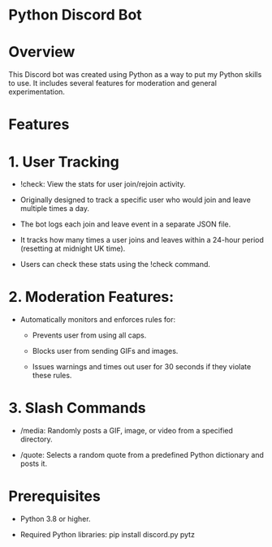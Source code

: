 # Python Discord Bot


# Overview

This Discord bot was created using Python as a way to put my Python skills to use. It includes several features for moderation and general experimentation.


# Features

# 1. User Tracking

* !check: View the stats for user join/rejoin activity.
  
* Originally designed to track a specific user who would join and leave multiple times a day.

* The bot logs each join and leave event in a separate JSON file.

* It tracks how many times a user joins and leaves within a 24-hour period (resetting at midnight UK time).

* Users can check these stats using the !check command.
 
   
 
# 2. Moderation Features:

* Automatically monitors and enforces rules for:

  * Prevents user from using all caps.

  * Blocks user from sending GIFs and images.

  * Issues warnings and times out user for 30 seconds if they violate these rules.
 
     
 
# 3. Slash Commands

* /media: Randomly posts a GIF, image, or video from a specified directory.

* /quote: Selects a random quote from a predefined Python dictionary and posts it.
 
 
 
 
 
# Prerequisites

* Python 3.8 or higher.

* Required Python libraries: pip install discord.py pytz



































